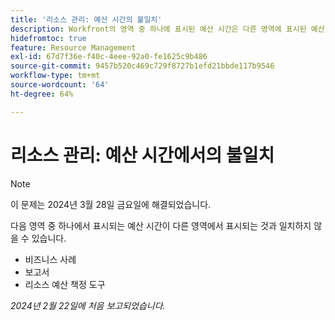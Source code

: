 ```yaml
---
title: '리소스 관리: 예산 시간의 불일치'
description: Workfront의 영역 중 하나에 표시된 예산 시간은 다른 영역에 표시된 예산 시간과 일치하지 않을 수 있습니다.
hidefromtoc: true
feature: Resource Management
exl-id: 67d7f36e-f40c-4eee-92a0-fe1625c9b486
source-git-commit: 9457b520c469c729f8727b1efd21bbde117b9546
workflow-type: tm+mt
source-wordcount: '64'
ht-degree: 64%

---
```


# 리소스 관리: 예산 시간에서의 불일치

>[!NOTE]
>
>이 문제는 2024년 3월 28일 금요일에 해결되었습니다.

다음 영역 중 하나에서 표시되는 예산 시간이 다른 영역에서 표시되는 것과 일치하지 않을 수 있습니다.

* 비즈니스 사례
* 보고서
* 리소스 예산 책정 도구

_2024년 2월 22일에 처음 보고되었습니다._
